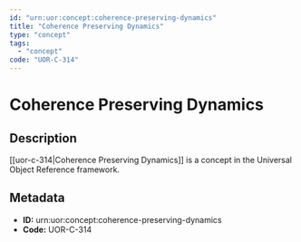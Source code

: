 ```yaml
---
id: "urn:uor:concept:coherence-preserving-dynamics"
title: "Coherence Preserving Dynamics"
type: "concept"
tags:
  - "concept"
code: "UOR-C-314"
---
```


# Coherence Preserving Dynamics

## Description

[[uor-c-314|Coherence Preserving Dynamics]] is a concept in the Universal Object Reference framework.

## Metadata

- **ID:** urn:uor:concept:coherence-preserving-dynamics
- **Code:** UOR-C-314
